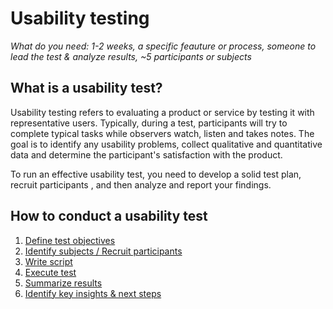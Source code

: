 # Usability testing
*What do you need: 1-2 weeks, a specific feauture or process, someone to lead the test & analyze results, ~5 participants or subjects*

## What is a usability test?
Usability testing refers to evaluating a product or service by testing it with representative users. Typically, during a test, participants will try to complete typical tasks while observers watch, listen and takes notes.  The goal is to identify any usability problems, collect qualitative and quantitative data and determine the participant's satisfaction with the product.

To run an effective usability test, you need to develop a solid test plan, recruit participants , and then analyze and report your findings.

## How to conduct a usability test 
1. [Define test objectives]()
2. [Identify subjects / Recruit participants](https://github.com/pbest/usability-testing/blob/master/2--recruit-participants.md)
3. [Write script]()
4. [Execute test]()
5. [Summarize results]()
6. [Identify key insights & next steps]()
